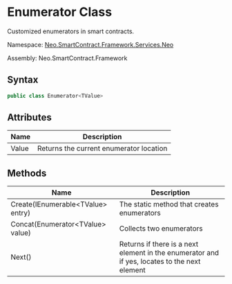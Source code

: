 # Enumerator Class

Customized enumerators in smart contracts.

Namespace: [Neo.SmartContract.Framework.Services.Neo](../neo.md)

Assembly:  Neo.SmartContract.Framework

## Syntax

```c#
public class Enumerator<TValue>
```

## Attributes

| Name | Description          |
| ----- | ------------------------ |
| Value | Returns the current enumerator location |

## Methods

| Name                                | Description                                                  |
| ----------------------------------- | ------------------------------------------------------------ |
| Create(IEnumerable\<TValue\> entry) | The static method that creates enumerators                   |
| Concat(Enumerator\<TValue\> value)  | Collects two enumerators                                     |
| Next()                              | Returns if there is a next element in the enumerator and if yes, locates to the next element |